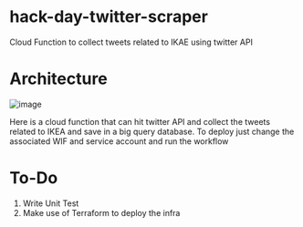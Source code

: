 # hack-day-twitter-scraper
Cloud Function to collect tweets related to IKAE using twitter API

# Architecture

![image](https://user-images.githubusercontent.com/30334967/204101587-428e3689-3b74-47a9-883a-3e8c5ab06468.png)

Here is a cloud function that can hit twitter API and collect the tweets related to IKEA and save in a big query database. 
To deploy just change the associated WIF and service account and run the workflow

# To-Do

1. Write Unit Test
2. Make use of Terraform to deploy the infra

